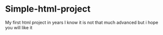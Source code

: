 # Simple-html-project
My first html project in years I know it is not that much advanced but i hope you will like it
